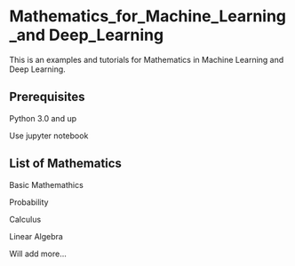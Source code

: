 # Mathematics_for_Machine_Learning_and Deep_Learning

This is an examples and tutorials for Mathematics in Machine Learning and Deep Learning.

## Prerequisites
Python 3.0 and up

Use jupyter notebook

## List of Mathematics
Basic Mathemathics

Probability

Calculus

Linear Algebra


Will add more...
